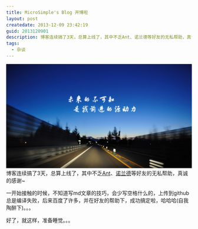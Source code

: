```yaml
---
title: MicroSimple's Blog 开博啦
layout: post
createdate: 2013-12-09 23:42:19
guid: 2013120901
description: 博客连续搞了3天，总算上线了，其中不乏Ant、诺兰德等好友的无私帮助，真诚的感谢~一开始接触的时候，不知道写md文章的技巧，会少写空格什么的，上传到github总是编译失败，后来百度了许多，并在好友的帮助下，成功搞定啦，哈哈哈(自我陶醉下)。。。
tags:  
  - 杂谈
---
```

[![Serious-Attitude](/media/files/2013/12/09/622762d0f703918f9d85f87d503d269759eec435.jpg)](/)
    博客连续搞了3天，总算上线了，其中不乏[Ant](http://antzone.cn)、[诺兰德](http://boa-d-luffy.github.io/blog/)等好友的无私帮助，真诚的感谢~

一开始接触的时候，不知道写md文章的技巧，会少写空格什么的，上传到github总是编译失败，后来百度了许多，并在好友的帮助下，成功搞定啦，哈哈哈(自我陶醉下)。。。

好了，就这样，准备睡觉。。。

